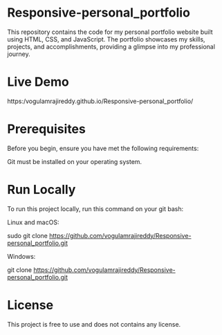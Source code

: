 # Responsive-personal_portfolio
This repository contains the code for my personal portfolio website built using HTML, CSS, and JavaScript. The portfolio showcases my skills, projects, and accomplishments, providing a glimpse into my professional journey.

# Live Demo
https:/vogulamrajireddy.github.io/Responsive-personal_portfolio/ 


# Prerequisites
Before you begin, ensure you have met the following requirements: 
 
Git must be installed on your operating system.

# Run Locally
To run this project locally, run this command on your git bash:

Linux and macOS:

sudo git clone https://github.com/vogulamrajireddy/Responsive-personal_portfolio.git 

Windows:

git clone https://github.com/vogulamrajireddy/Responsive-personal_portfolio.git 

# License
This project is free to use and does not contains any license.
